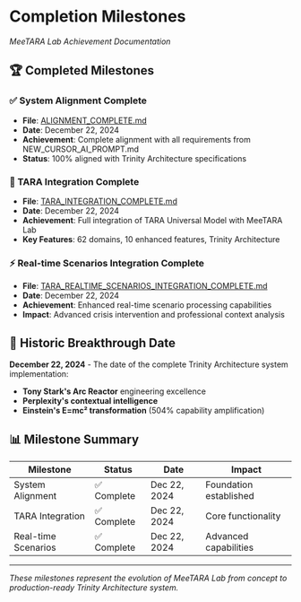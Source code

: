 # Completion Milestones
*MeeTARA Lab Achievement Documentation*

## 🏆 **Completed Milestones**

### **✅ System Alignment Complete**
- **File**: [ALIGNMENT_COMPLETE.md](ALIGNMENT_COMPLETE.md)
- **Date**: December 22, 2024
- **Achievement**: Complete alignment with all requirements from NEW_CURSOR_AI_PROMPT.md
- **Status**: 100% aligned with Trinity Architecture specifications

### **🎯 TARA Integration Complete** 
- **File**: [TARA_INTEGRATION_COMPLETE.md](TARA_INTEGRATION_COMPLETE.md)
- **Date**: December 22, 2024
- **Achievement**: Full integration of TARA Universal Model with MeeTARA Lab
- **Key Features**: 62 domains, 10 enhanced features, Trinity Architecture

### **⚡ Real-time Scenarios Integration Complete**
- **File**: [TARA_REALTIME_SCENARIOS_INTEGRATION_COMPLETE.md](TARA_REALTIME_SCENARIOS_INTEGRATION_COMPLETE.md)
- **Date**: December 22, 2024
- **Achievement**: Enhanced real-time scenario processing capabilities
- **Impact**: Advanced crisis intervention and professional context analysis

## 🚀 **Historic Breakthrough Date**

**December 22, 2024** - The date of the complete Trinity Architecture system implementation:
- **Tony Stark's Arc Reactor** engineering excellence
- **Perplexity's contextual intelligence** 
- **Einstein's E=mc² transformation** (504% capability amplification)

## 📊 **Milestone Summary**

| Milestone | Status | Date | Impact |
|-----------|--------|------|--------|
| System Alignment | ✅ Complete | Dec 22, 2024 | Foundation established |
| TARA Integration | ✅ Complete | Dec 22, 2024 | Core functionality |
| Real-time Scenarios | ✅ Complete | Dec 22, 2024 | Advanced capabilities |

---

*These milestones represent the evolution of MeeTARA Lab from concept to production-ready Trinity Architecture system.* 